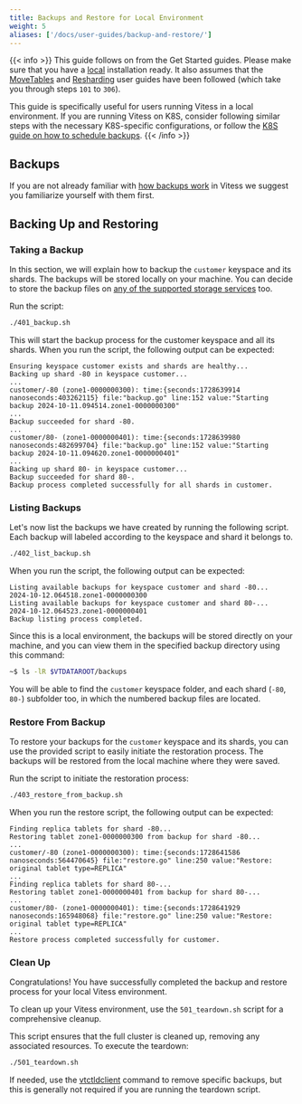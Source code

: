 ```yaml
---
title: Backups and Restore for Local Environment
weight: 5
aliases: ['/docs/user-guides/backup-and-restore/']
---
```


{{< info >}}
This guide follows on from the Get Started guides. Please make sure that you have
a [local](../../../../get-started/local) installation ready. It also assumes
that the [MoveTables](../../../migration/move-tables/) and [Resharding](../../../configuration-advanced/resharding) user guides have been followed (which take you through
steps `101` to `306`).

This guide is specifically useful for users running Vitess in a local environment. If you are running Vitess on K8S, consider following similar steps with the necessary K8S-specific configurations, or follow the [K8S guide on how to schedule backups](../scheduled-backups/).
{{< /info >}}

## Backups

If you are not already familiar with [how backups work](../overview/) in Vitess we suggest you familiarize yourself with them first.

## Backing Up and Restoring

### Taking a Backup

In this section, we will explain how to backup the `customer` keyspace and its shards. The backups will be stored locally on your machine. You can decide to store the backup files on [any of the supported storage services](../overview/#backup-storage-services) too.

Run the script:

```bash
./401_backup.sh
```

This will start the backup process for the customer keyspace and all its shards. When you run the script, the following output can be expected:

```
Ensuring keyspace customer exists and shards are healthy...
Backing up shard -80 in keyspace customer...
...
customer/-80 (zone1-0000000300): time:{seconds:1728639914 nanoseconds:403262115} file:"backup.go" line:152 value:"Starting backup 2024-10-11.094514.zone1-0000000300"
...
Backup succeeded for shard -80.
...
customer/80- (zone1-0000000401): time:{seconds:1728639980 nanoseconds:482699704} file:"backup.go" line:152 value:"Starting backup 2024-10-11.094620.zone1-0000000401"
...
Backing up shard 80- in keyspace customer...
Backup succeeded for shard 80-.
Backup process completed successfully for all shards in customer.
```

### Listing Backups

Let's now list the backups we have created by running the following script. Each backup will labeled according to the keyspace and shard it belongs to.

``` bash
./402_list_backup.sh
```


When you run the script, the following output can be expected:

```
Listing available backups for keyspace customer and shard -80...
2024-10-12.064518.zone1-0000000300
Listing available backups for keyspace customer and shard 80-...
2024-10-12.064523.zone1-0000000401
Backup listing process completed.
```

Since this is a local environment, the backups will be stored directly on your machine, and you can view them in the specified backup directory using this command:

```bash
~$ ls -lR $VTDATAROOT/backups
```

You will be able to find the `customer` keyspace folder, and each shard (`-80`, `80-`) subfolder too, in which the numbered backup files are located.

### Restore From Backup

To restore your backups for the `customer` keyspace and its shards, you can use the provided script to easily initiate the restoration process. The backups will be restored from the local machine where they were saved.

Run the script to initiate the restoration process:

```bash
./403_restore_from_backup.sh
```

When you run the restore script, the following output can be expected:

```
Finding replica tablets for shard -80...
Restoring tablet zone1-0000000300 from backup for shard -80...
...
customer/-80 (zone1-0000000300): time:{seconds:1728641586 nanoseconds:564470645} file:"restore.go" line:250 value:"Restore: original tablet type=REPLICA"
...
Finding replica tablets for shard 80-...
Restoring tablet zone1-0000000401 from backup for shard 80-...
...
customer/80- (zone1-0000000401): time:{seconds:1728641929 nanoseconds:165948068} file:"restore.go" line:250 value:"Restore: original tablet type=REPLICA"
...
Restore process completed successfully for customer.
```

### Clean Up

Congratulations! You have successfully completed the backup and restore process for your local Vitess environment.

To clean up your Vitess environment, use the `501_teardown.sh` script for a comprehensive cleanup.

This script ensures that the full cluster is cleaned up, removing any associated resources. To execute the teardown:

```bash
./501_teardown.sh
```

If needed, use the [vtctldclient](../../backup-and-restore/managing-backups) command to remove specific backups, but this is generally not required if you are running the teardown script.
